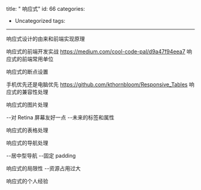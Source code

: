 title: " 响应式"
id: 66
categories:
  - Uncategorized
tags:
---

响应式设计的由来和前端实现原理

响应式的前端开发实战
https://medium.com/cool-code-pal/d9a47f94eea7
响应式的前端常用单位

响应式的断点设置

手机优先还是电脑优先
https://github.com/kthornbloom/Responsive_Tables
响应式的兼容性处理

响应式的图片处理

  --对 Retina 屏幕友好一点
  --未来的标签和属性

响应式的表格处理

响应式的导航处理

  --居中型导航
  --固定 padding

响应式的局限性
  --资源占用过大

响应式的个人经验